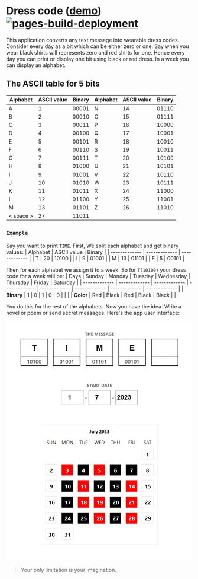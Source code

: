 # Dress code ([demo](https://tito433.github.io/dress-code/)) [![pages-build-deployment](https://github.com/tito433/dress-code/actions/workflows/pages/pages-build-deployment/badge.svg)](https://github.com/tito433/dress-code/actions/workflows/pages/pages-build-deployment)

This application converts any text message into wearable dress codes. Consider every day as a bit which can be either zero or one. Say when you wear black shirts will represents zero and red shirts for one. Hence every day you can print or display one bit using black or red dress. In a week you can display an alphabet.

## The ASCII table for 5 bits

| Alphabet  | ASCII value | Binary | Alphabet  | ASCII value | Binary |
| ------------- | ------------- | ------------- |------------- | ------------- | ------------- |
| A  | 1  | 00001 | N  | 14  | 01110 |
| B  | 2  | 00010 | O  | 15  | 01111 |
| C  | 3  | 00011 | P  | 16  | 10000 |
| D  | 4  | 00100 | Q  | 17  | 10001 |
| E  | 5  | 00101 | R  | 18  | 10010 |
| F  | 6  | 00110 | S  | 19  | 10011 |
| G  | 7  | 00111 | T  | 20  | 10100 |
| H  | 8  | 01000 | U  | 21  | 10101 |
| I  | 9  | 01001 | V  | 22  | 10110 |
| J  | 10  | 01010 | W  | 23  | 10111 |
| K  | 11  | 01011 | X  | 24  | 11000 |
| L  | 12  | 01100 | Y  | 25  | 11001 |
| M  | 13  | 01101 | Z  | 26  | 11010 |
|< space >| 27 |11011||||


### `Example`

Say you want to print `TIME`. First, We split each alphabet and get binary values:
| Alphabet  | ASCII value | Binary |
| ------------- | ------------- | ------------- |
| T  | 20  | 10100 |
| I  | 9  | 01001 |
| M  | 13  | 01101 |
| E  | 5  | 00101 |

Then for each alphabet we assign it to a week. So for `T(10100)` your dress code for a week will be:
| Days | Sunday  | Monday | Tuesday | Wednesday | Thursday  | Friday | Saturday |
| ------------- | -------------  | ------------- | ------------- | ------------- | -------------  | ------------- | ------------- |
| <b>Binary</b> | 1  | 0 | 1 | 0 | 0  |  |  |
| <b>Color</b>  | Red  | Black | Red | Black | Black  |  |  |

You do this for the rest of the alphabets. 
Now you have the idea. Write a novel or poem or send secret messages. Here's the app user interface:

![Demo](public/demo.png)

>Your only limitation is your imagination.